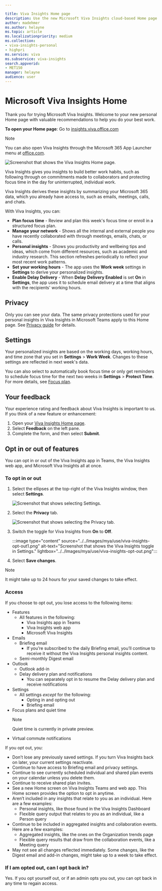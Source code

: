 ```yaml
---

title: Viva Insights Home page
description: Use the new Microsoft Viva Insights cloud-based Home page
author: madehmer
ms.author: helayne
ms.topic: article
ms.localizationpriority: medium 
ms.collection: 
- viva-insights-personal
- highpri
ms.service: viva 
ms.subservice: viva-insights 
search.appverid: 
- MET150 
manager: helayne
audience: user
---
```


# Microsoft Viva Insights Home

Thank you for trying Microsoft Viva Insights. Welcome to your new personal Home page with valuable recommendations to help you do your best work.

**To open your Home page**: Go to [insights.viva.office.com](https://insights.viva.office.com)

>[!NOTE]
>You can also open Viva Insights through the Microsoft 365 App Launcher menu at [office.com](https://www.office.com).

![Screenshot that shows the Viva Insights Home page.](../teams/Images//app-home-ic2.png)

Viva Insights gives you insights to build better work habits, such as following through on commitments made to collaborators and protecting focus time in the day for uninterrupted, individual work.

Viva Insights derives these insights by summarizing your Microsoft 365 data, which you already have access to, such as emails, meetings, calls, and chats.

With Viva Insights, you can:

* **Plan focus time** - Review and plan this week's focus time or enroll in a structured focus plan.
* **Manage your network** - Shows all the internal and external people you have recently collaborated with through meetings, emails, chats, or calls.
* **Personal insights** - Shows you productivity and wellbeing tips and ideas, which come from different resources, such as academic and industry research. This section refreshes periodically to reflect your most recent work patterns.
* **Set your working hours** - The app uses the **Work week** settings in **Settings** to derive your personalized insights.
* **Enable Delay Delivery** - When **Delay Delivery Enabled** is set **On** in **Settings**, the app uses it to schedule email delivery at a time that aligns with the recipients' working hours.  

## Privacy

Only you can see your data. The same privacy protections used for your personal insights in Viva Insights in Microsoft Teams apply to this Home page. See [Privacy guide](/insights/viva-teams-app-privacy) for details.

## Settings

Your personalized insights are based on the working days, working hours, and time zone that you set in **Settings** > **Work Week**. Changes to these settings are reflected in next week's data.

You can also select to automatically book focus time or only get reminders to schedule focus time for the next two weeks in **Settings** > **Protect Time**. For more details, see [Focus plan](/myanalytics/use/focus-plan).

## Your feedback

Your experience rating and feedback about Viva Insights is important to us. If you think of a new feature or enhancement:

1. Open your [Viva Insights Home page](https://insights.viva.office.com).
2. Select **Feedback** on the left pane.
3. Complete the form, and then select **Submit**.

## Opt in or out of features

You can opt in or out of the Viva Insights app in Teams, the Viva Insights web app, and Microsoft Viva Insights all at once. 

### To opt in or out

1. Select the ellipses at the top-right of the Viva Insights window, then select **Settings**.

    ![Screenshot that shows selecting Settings.](../../Images/mya/use/vi-settings-ellipses.png)

2. Select the **Privacy** tab.

    ![Screenshot that shows selecting the Privacy tab.](../../Images/mya/use/privacy-tab.png)

1. Switch the toggle for Viva Insights from **On** to **Off**.

    :::image type="content" source="../../Images/mya/use/viva-insights-opt-out1.png" alt-text="Screenshot that shows the Viva Insights toggle in Settings." lightbox="../../Images/mya/use/viva-insights-opt-out.png":::

4. Select **Save changes**.

>[!NOTE]
>It might take up to 24 hours for your saved changes to take effect.

### Access

If you choose to opt out, you lose access to the following items:

* Features
    * All features in the following:
        * Viva Insights app in Teams
        * Viva Insights web app 
        * Microsoft Viva Insights
* Emails
    * Briefing email
        * If you’re subscribed to the daily Briefing email, you’ll continue to receive it without the Viva Insights personal insights content. 
    * Semi-monthly Digest email
* Outlook
    * Outlook add-in
    * Delay delivery plan and notifications
        * You can separately opt in to resume the Delay delivery plan and receive notifications
* Settings
    * All settings *except* for the following:
        * Opting in and opting out
        * Briefing email
* Focus plans and quiet time
    >[!Note]
    > Quiet time is currently in private preview.
* Virtual commute notifications

If you opt out, you:

* Don’t lose any previously saved settings. If you turn Viva Insights back on later, your current settings reactivate. 
* Continue to have access to Briefing email and privacy settings. 
* Continue to see currently scheduled individual and shared plan events on your calendar unless you delete them.  
* Continue to receive shared plan invites. 
* See a new Home screen on Viva Insights Teams and web app. This Home screen provides the option to opt in anytime. 
* Aren’t included in any insights that relate to you as an individual. Here are a few examples:
    * Personal insights, like those found in the Viva Insights Dashboard 
    * Flexible query output that relates to you as an individual, like a Person query 
* Continue to be included in aggregated insights and collaboration events. Here are a few examples: 
    * Aggregated insights, like the ones on the Organization trends page 
    * Flexible query results that draw from the collaboration events, like a Meeting query
* May not see all changes reflected immediately. Some changes, like the Digest email and add-in changes, might take up to a week to take effect.

### If I am opted out, can I opt back in?

Yes. If you opt yourself out, or if an admin opts you out, you can opt back in any time to regain access.
